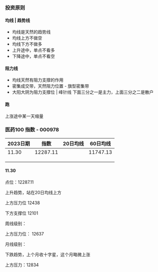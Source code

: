 ### 投资原则



#### 均线 | 趋势线

- 均线是天然的趋势线
- 均线上方不做空
- 均线下方不做多
- 上升途中，单点不看多
- 下降途中，单点不看空



#### 阻力线

- 均线天然有阻力支撑的作用
- 密集成交带，天然阻力位置 - 旗型密集带
- 大阳大阴为阻力支撑位 | 峰针线 下面三分之一是主力，上面三分之二是散户



#### 跑

上涨途中某一天缩量



 

### 医药100 指数 - 000978

| 2023日期 | 指数     | 20日均线 | 60日均线 |
| -------- | -------- | -------- | -------- |
| 11.30    | 12287.11 |          | 11747.13 |
|          |          |          |          |
|          |          |          |          |
|          |          |          |          |



#### 11.30

点位：12287.11

上升趋势，站在20日均线上方

上方压力位 12438 

下方支撑位 12101



周线级别：

上方压力位： 12637



月线级别：

下跌趋势，上个月收十字星，这个月略微上涨

上方压力：12834